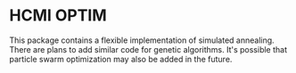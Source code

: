 # HCMI OPTIM
This package contains a flexible implementation of simulated annealing. There are plans to add similar code for genetic algorithms. It's possible that particle swarm optimization may also be added in the future.
